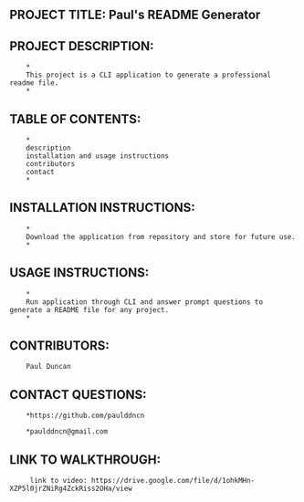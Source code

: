    
## PROJECT TITLE: Paul's README Generator

        

## PROJECT DESCRIPTION:
        *
        This project is a CLI application to generate a professional readme file.
        *
        

## TABLE OF CONTENTS:
        *
        description
        installation and usage instructions
        contributors
        contact
        *
        

## INSTALLATION INSTRUCTIONS:
        *
        Download the application from repository and store for future use.
        *
        

## USAGE INSTRUCTIONS:
        *
        Run application through CLI and answer prompt questions to generate a README file for any project.
        *
        

## CONTRIBUTORS:
        
        Paul Duncan
        
        

## CONTACT QUESTIONS:

        *https://github.com/paulddncn

        *paulddncn@gmail.com

 ## LINK TO WALKTHROUGH: 
         link to video: https://drive.google.com/file/d/1ohkMHn-XZP5l0jrZNiRg4ZckRiss2OHa/view